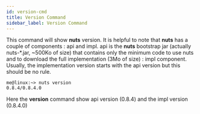 ```yaml
---
id: version-cmd
title: Version Command
sidebar_label: Version Command
---
```



This command will show **nuts** version. It is helpful to note that **nuts** has a couple of components : api and impl.
api is the **nuts** bootstrap jar (actually nuts-*.jar, ~500Ko of size) that contains only the minimum code to use nuts and to download the full implementation (3Mo of size) : impl component. Usually, the implementation version starts with the api version but this should be no rule.
```
me@linux:~> nuts version
0.8.4/0.8.4.0
```
Here the **version** command show api version (0.8.4) and the impl version (0.8.4.0)
